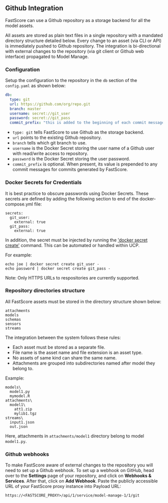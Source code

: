 ## Github Integration

FastScore can use a Github repository as a storage backend for all the model assets. 

All assets are stored as plain text files in a single repository with a mandated directory structure detailed below.
Every change to an asset (via CLI or API) is immediately pushed to Github repository. The integration is bi-directional with external changes to the repository (via git client or Github web interface) propagated to Model Manage.

### Configuration

Setup the configuration to the repository in the `db` section of the `config.yaml` as shown below:
```yaml
db:
  type: git
  url: https://github.com/org/repo.git
  branch: master
  username: secret://git_user
  password: secret://git_pass
  commit_prefix: "this is added to the beginning of each commit message"
```

* `type: git` tells FastScore to use Github as the storage backend.
* `url` points to the existing Github repository.
* `branch` tells which git branch to use.
* `username` is the Docker Secret storing the user name of a Github user with read/write access to repository.
* `password` is the Docker Secret storing the user password.
* `commit_prefix` is optional.  When present, its value is prepended to any commit messages for commits generated by FastScore.


### Docker Secrets for Credentials

It is best practice to obscure passwords using Docker Secrets. These secrets are defined by adding the following section to end of the docker-compose.yml file: 

```
secrets:
  git_user:
    external: true
  git_pass:
    external: true
```

In addition, the secret must be injected by running the ['docker secret create'](https://docs.docker.com/engine/reference/commandline/secret_create/) command. This can be automated or handled within UCP.

For example: 

```
echo joe | docker secret create git_user -
echo password | docker secret create git_pass -
```

Note: Only HTTPS URLs to respositories are currently supported. 

### Repository directories structure

All FastScore assets must be stored in the directory structure shown below:
```
attachments
models
schemas
sensors
streams
```

The integration between the system follows these rules: 
* Each asset must be stored as a separate file.
* File name is the asset name and file extension is an asset type.
* No assets of same kind can share the same name.
* Attachments are grouped into subdirectories named after model they belong to.

Example:
```
models\
  model1.py
  mymodel.R
attachments\
  model1\
    att1.zip
    mylib1.tgz
streams\
  input1.json
  out.json
```

Here, attachments in `attachments/model1` directory belong to model `model1.py`.

### Github webhooks
To make FastScore aware of external changes to the repository you will need to set up a Github webhook.
To set up a webhook on GitHub, head over to the **Settings** page of your repository, and click on **Webhooks & Services**. After that, click on **Add Webhook**. Paste the publicly accessible URL of your FastScore proxy instance into Payload URL:
```
https://<FASTSCORE_PROXY>/api/1/service/model-manage-1/1/git
```
